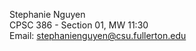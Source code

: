 Stephanie Nguyen <br />
CPSC 386 - Section 01, MW 11:30 <br />
Email: stephanienguyen@csu.fullerton.edu <br />
